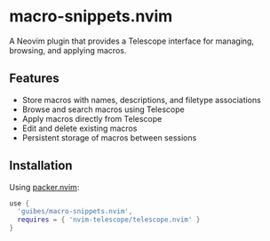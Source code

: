 # macro-snippets.nvim

A Neovim plugin that provides a Telescope interface for managing, browsing, and applying macros.

## Features

- Store macros with names, descriptions, and filetype associations
- Browse and search macros using Telescope
- Apply macros directly from Telescope
- Edit and delete existing macros
- Persistent storage of macros between sessions

## Installation

Using [packer.nvim](https://github.com/wbthomason/packer.nvim):

```lua
use {
  'guibes/macro-snippets.nvim',
  requires = { 'nvim-telescope/telescope.nvim' }
}

